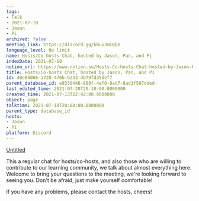 ```yaml
---
tags:
- Talk
- 2021-07-18
- Jason
- Pi
archived: false
meeting_link: https://discord.gg/bBuv3mCQQe
language_level: No limit
name: Hosts/Co-hosts Chat, hosted by Jason, Pan, and Pi
indexDate: 2021-07-18
notion_url: https://www.notion.so/Hosts-Co-hosts-Chat-hosted-by-Jason-Pan-and-Pi-40e04006a728476bb2334b79fd35def7
title: Hosts/Co-hosts Chat, hosted by Jason, Pan, and Pi
id: 40e04006-a728-476b-b233-4b79fd35def7
parent_database_id: e9339446-880f-4ef0-8ad7-8ad1f507dded
last_edited_time: 2021-07-20T20:10:00.0000000
created_time: 2021-07-13T22:42:00.0000000
object: page
talktime: 2021-07-18T20:00:00.0000000
parent_type: database_id
hosts:
- Jason
- Pi
platform: Discord
---
```




[Untitled](https://www.notion.so/d637a27eb33f44cbb92a56c3359cc567)   



This a regular chat for hosts/co-hosts, and also those who are willing to contribute to our learning community, we talk about almost everything here. Welcome to bring your questions to the meeting, we're looking forward to seeing you. Don't be afraid, just make yourself comfortable!

If you have any problems, please contact the hosts, cheers!



